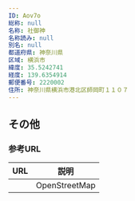 ```yaml
---
ID: Aov7o
総称: null
名称: 社御神
名称読み: null
別名: null
都道府県: 神奈川県
区域: 横浜市
緯度: 35.5242741
経度: 139.6354914
郵便番号: 2220002
住所: 神奈川県横浜市港北区師岡町１１０７
---
```


## その他

### 参考URL

| URL | 説明          |
| --- | ------------- |
|     | OpenStreetMap |
